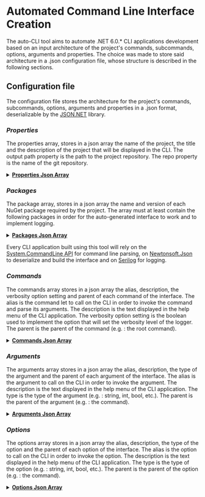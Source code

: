 # Automated Command Line Interface Creation

The auto-CLI tool aims to automate .NET 6.0.\* CLI applications development based on an input architecture of the project's commands, subcommands, options, arguments and properties.
The choice was made to store said architecture in a .json configuration file, whose structure is described in the following sections.

## Configuration file

The configuration file stores the architecture for the project's commands, subcommands, options, arguments and properties in a .json format, deserializable by the [JSON.NET](https://www.newtonsoft.com) library.

### _Properties_

The properties array, stores in a json array the name of the project, the title and the description of the project that will be displayed in the CLI. The output path property is the path to the project repository. The repo property is the name of the git repository.

<details>
<summary><b><u>
Properties Json Array
</u></b></summary>

```json
"Properties": [
    {
      "Name": "autocli",
      "Title": "AUTOCLI : Automated CLI creation tool",
      "Description": "[autocli] aims to automate .NET CLI applications development based on an input architecture stored in a .json file.\nThe configuration file stores the architecture for the project's commands, subcommands, options, arguments and properties.",
      "OutputPath": "/autocli",
      "Repo": "auto-CLI"
    }
  ],
```

</details>

### _Packages_

The package array, stores in a json array the name and version of each NuGet package required by the project. The array must at least contain the following packages in order for the auto-generated interface to work and to implement logging.

<details>
<summary><b><u>
Packages Json Array
</u></b></summary>

```json
"Packages": [
    {
      "Name": "System.CommandLine",
      "Version": "--prerelease"
    },
    {
      "Name": "Newtonsoft.Json",
      "Version": "--prerelease"
    },
    {
      "Name": "Serilog",
      "Version": "--prerelease"
    },
    {
      "Name": "Serilog.Sinks.Console",
      "Version": "--prerelease"
    },
    {
      "Name": "Serilog.Sinks.File",
      "Version": "--prerelease"
    },
    {
      "Name": "Package.Name",
      "Version": "--version"
    }
  ]
```

</details>

Every CLI application built using this tool will rely on the [System.CommandLine API](https://github.com/dotnet/command-line-api) for command line parsing, on [Newtonsoft.Json](https://www.newtonsoft.com/json) to deserialize and build the interface and on [Serilog](https://serilog.net/) for logging.

### _Commands_

The commands array stores in a json array the alias, description, the verbosity option setting and parent of each command of the interface. The alias is the command let to call on the CLI in order to invoke the command and parse its arguments. The description is the text displayed in the help menu of the CLI application. The verbosity option setting is the boolean used to implement the option that will set the verbosity level of the logger. The parent is the parent of the command (e.g. : the root command).

<details>
<summary><b><u>
Commands Json Array
</u></b></summary>

```json
  "Commands": [
    {
      "Alias": "alias",
      "Parent": "parent",
      "Verbosity": "bool",
      "Description": "description"
    }
  ]
```

</details>

### _Arguments_

The arguments array stores in a json array the alias, description, the type of the argument and the parent of each argument of the interface. The alias is the argument to call on the CLI in order to invoke the argument. The description is the text displayed in the help menu of the CLI application. The type is the type of the argument (e.g. : string, int, bool, etc.). The parent is the parent of the argument (e.g. : the command).

<details>
<summary><b><u>
Arguments Json Array
</u></b></summary>

```json
  "Arguments": [
    {
      "Alias": "<name>",
      "Type": "Type",
      "Command": "command-alias",
      "Defaultvalue": null,
      "Description": "description"
    }
  ]
```

</details>

### _Options_

The options array stores in a json array the alias, description, the type of the option and the parent of each option of the interface. The alias is the option to call on the CLI in order to invoke the option. The description is the text displayed in the help menu of the CLI application. The type is the type of the option (e.g. : string, int, bool, etc.). The parent is the parent of the option (e.g. : the command).

<details>
<summary><b><u>
Options Json Array
</u></b></summary>

```json
  "Options": [
    {
      "Name": "name",
      "Aliases": ["--option", "-o"],
      "Type": "Type",
      "Command": "command-alias",
      "Required": "bool",
      "Defaultvalue": "string",
      "Description": "description"
    }
  ]
```

</details>

